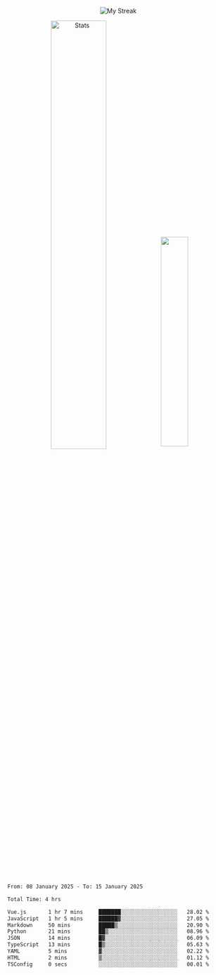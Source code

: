 <p align="center">
<picture>
  <source media="(prefers-color-scheme: dark)" srcset="http://github-readme-streak-stats.herokuapp.com?user=semolik&theme=dark&hide_border=true&background=DD272700">
  <img alt="My Streak" src="http://github-readme-streak-stats.herokuapp.com?user=semolik&hide_border=true">
</picture>
</p>
<div align="center">
  <picture>
    <source media="(prefers-color-scheme: dark)" srcset="https://github-readme-stats.vercel.app/api?username=semolik&show_icons=true&bg_color=DD272700&hide_border=true&theme=dark">
        <img alt="Stats" src="https://github-readme-stats.vercel.app/api?username=semolik&show_icons=true&bg_color=DD272700&hide_border=true" width="50%" >
  </picture>
  <sup>
  <picture>
  <source media="(prefers-color-scheme: dark)" srcset="https://github-readme-stats.vercel.app/api/top-langs/?username=semolik&layout=compact&hide_border=true&bg_color=DD272700&theme=dark">
  <img src="https://github-readme-stats.vercel.app/api/top-langs/?username=semolik&layout=compact&hide_border=true" width="35%" />
  </picture>
  </sup>
</div>
<!--START_SECTION:waka-->

```txt
From: 08 January 2025 - To: 15 January 2025

Total Time: 4 hrs

Vue.js       1 hr 7 mins     ███████░░░░░░░░░░░░░░░░░░   28.02 %
JavaScript   1 hr 5 mins     ██████▓░░░░░░░░░░░░░░░░░░   27.05 %
Markdown     50 mins         █████▒░░░░░░░░░░░░░░░░░░░   20.90 %
Python       21 mins         ██▒░░░░░░░░░░░░░░░░░░░░░░   08.96 %
JSON         14 mins         █▓░░░░░░░░░░░░░░░░░░░░░░░   06.09 %
TypeScript   13 mins         █▒░░░░░░░░░░░░░░░░░░░░░░░   05.63 %
YAML         5 mins          ▓░░░░░░░░░░░░░░░░░░░░░░░░   02.22 %
HTML         2 mins          ▒░░░░░░░░░░░░░░░░░░░░░░░░   01.12 %
TSConfig     0 secs          ░░░░░░░░░░░░░░░░░░░░░░░░░   00.01 %
```

<!--END_SECTION:waka-->


